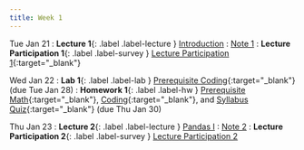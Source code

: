 ```yaml
---
title: Week 1
---
```


Tue Jan 21
: **Lecture 1**{: .label .label-lecture } [Introduction](lecture/lec01)
    : [Note 1](https://ds100.org/course-notes/intro_lec/introduction.html)
: **Lecture Participation 1**{: .label .label-survey } [Lecture Participation 1](https://app.sli.do/event/rxMDEsvjQUR65KkzEYiqCq/login?redirect_url=https%3A%2F%2Fapp.sli.do%2Fevent%2FrxMDEsvjQUR65KkzEYiqCq){:target="_blank"}


Wed Jan 22
: **Lab 1**{: .label .label-lab } [Prerequisite Coding](https://data100.datahub.berkeley.edu/hub/user-redirect/git-pull?repo=https%3A%2F%2Fgithub.com%2FDS-100%2Fsp25-student&urlpath=lab%2Ftree%2Fsp25-student%2Flab%2Flab01%2Flab01.ipynb&branch=main){:target="_blank"} (due Tue Jan 28)
: **Homework 1**{: .label .label-hw } [Prerequisite Math](https://drive.google.com/file/d/1_mEnhp6GIHaJegmoVtVhRa0lHi0jfyyC/view){:target="_blank"}, [Coding](https://data100.datahub.berkeley.edu/hub/user-redirect/git-pull?repo=https%3A%2F%2Fgithub.com%2FDS-100%2Fsp25-student&urlpath=lab%2Ftree%2Fsp25-student%2Fhw%2Fhw01%2Fhw01.ipynb&branch=main){:target="_blank"}, and [Syllabus Quiz](https://www.gradescope.com/courses/949942){:target="_blank"} (due Thu Jan 30)


Thu Jan 23
: **Lecture 2**{: .label .label-lecture } [Pandas I](lecture/lec02)
    : [Note 2](https://ds100.org/course-notes/pandas_1/pandas_1.html)
: **Lecture Participation 2**{: .label .label-survey } [Lecture Participation 2](https://app.sli.do/event/6XBtvUmUzSh2mLGbVb5E9H)